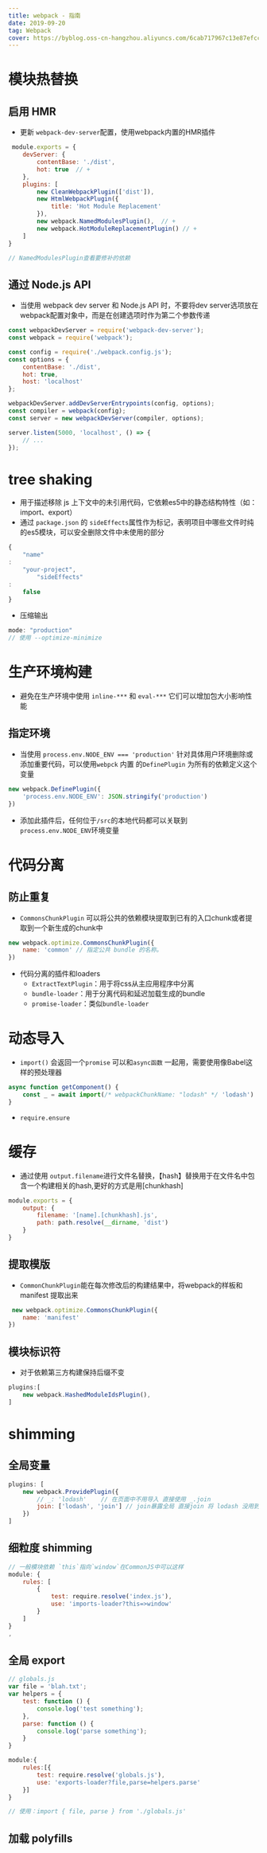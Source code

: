 ```yaml
---
title: webpack - 指南
date: 2019-09-20
tag: Webpack
cover: https://byblog.oss-cn-hangzhou.aliyuncs.com/6cab717967c13e87efcce0d7e97e2ee005863ae8.jpg
---
```


# 模块热替换

## 启用 HMR

- 更新 `webpack-dev-server`配置，使用webpack内置的HMR插件

```js
 module.exports = {
    devServer: {
        contentBase: './dist',
        hot: true  // +
    },
    plugins: [
        new CleanWebpackPlugin(['dist']),
        new HtmlWebpackPlugin({
            title: 'Hot Module Replacement'
        }),
        new webpack.NamedModulesPlugin(),  // +
        new webpack.HotModuleReplacementPlugin() // +
    ]
}

// NamedModulesPlugin查看要修补的依赖
```

## 通过 Node.js API

- 当使用 webpack dev server 和 Node.js API 时，不要将dev server选项放在webpack配置对象中，而是在创建选项时作为第二个参数传递

```js
const webpackDevServer = require('webpack-dev-server');
const webpack = require('webpack');

const config = require('./webpack.config.js');
const options = {
    contentBase: './dist',
    hot: true,
    host: 'localhost'
};

webpackDevServer.addDevServerEntrypoints(config, options);
const compiler = webpack(config);
const server = new webpackDevServer(compiler, options);

server.listen(5000, 'localhost', () => {
    // ...
});
```

# tree shaking

- 用于描述移除 js 上下文中的未引用代码，它依赖es5中的静态结构特性（如：import、export）
- 通过 `package.json` 的 `sideEffects`属性作为标记，表明项目中哪些文件时纯的es5模块，可以安全删除文件中未使用的部分

```js
{
    "name"
:
    "your-project",
        "sideEffects"
:
    false
}
```

- 压缩输出

```js
mode: "production"
// 使用 --optimize-minimize
```

# 生产环境构建

- 避免在生产环境中使用 `inline-***` 和 `eval-***` 它们可以增加包大小影响性能

## 指定环境

- 当使用 `process.env.NODE_ENV === 'production'` 针对具体用户环境删除或添加重要代码，可以使用`webpck` 内置 的`DefinePlugin` 为所有的依赖定义这个变量

```js
new webpack.DefinePlugin({
    'process.env.NODE_ENV': JSON.stringify('production')
})
```

- 添加此插件后，任何位于`/src`的本地代码都可以关联到 `process.env.NODE_ENV`环境变量

# 代码分离

## 防止重复

- `CommonsChunkPlugin` 可以将公共的依赖模块提取到已有的入口chunk或者提取到一个新生成的chunk中

```js
new webpack.optimize.CommonsChunkPlugin({
    name: 'common' // 指定公共 bundle 的名称。
})
```

- 代码分离的插件和loaders
    - `ExtractTextPlugin`：用于将css从主应用程序中分离
    - `bundle-loader`：用于分离代码和延迟加载生成的bundle
    - `promise-loader`：类似`bundle-loader`

# 动态导入

- `import()` 会返回一个`promise` 可以和`async函数` 一起用，需要使用像Babel这样的预处理器

```js
async function getComponent() {
    const _ = await import(/* webpackChunkName: "lodash" */ 'lodash')
}
```

- `require.ensure`

# 缓存

- 通过使用 `output.filename`进行文件名替换，【hash】替换用于在文件名中包含一个构建相关的hash,更好的方式是用[chunkhash]

```js
module.exports = {
    output: {
        filename: '[name].[chunkhash].js',
        path: path.resolve(__dirname, 'dist')
    }
}
```

## 提取模版

- `CommonChunkPlugin`能在每次修改后的构建结果中，将webpack的样板和manifest 提取出来

```js
 new webpack.optimize.CommonsChunkPlugin({
    name: 'manifest'
})
```

## 模块标识符

- 对于依赖第三方构建保持后缀不变

```js
plugins:[
    new webpack.HashedModuleIdsPlugin(),
]
```

# shimming

## 全局变量

```js
plugins: [
    new webpack.ProvidePlugin({
        // _: 'lodash'    // 在页面中不用导入 直接使用 _.join
        join: ['lodash', 'join'] // join暴露全局 直接join 将 lodash 没用到的部分去除
    })
]
```

## 细粒度 shimming

```js
// 一般模块依赖 `this`指向`window`在CommonJS中可以这样
module: {
    rules: [
        {
            test: require.resolve('index.js'),
            use: 'imports-loader?this=>window'
        }
    ]
}
,
```

## 全局 export

```js
// globals.js 
var file = 'blah.txt';
var helpers = {
    test: function () {
        console.log('test something');
    },
    parse: function () {
        console.log('parse something');
    }
}

module:{
    rules:[{
        test: require.resolve('globals.js'),
        use: 'exports-loader?file,parse=helpers.parse'
    }]
}

// 使用：import { file, parse } from './globals.js'
```

## 加载 polyfills